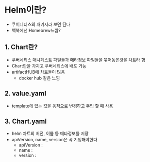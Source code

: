 # Helm이란?
- 쿠버네티스의 패키지라 보면 된다
- 맥북에선 Homebrew느낌?

## 1. Chart란?
- 쿠버네티스 매니페스트 파일들과 메타정보 파일들을 묶어놓은것을 차트라 함
- Chart만을 가지고 쿠버네티스에 배포 가능
- artifactHUB에 차트들이 많음
    - docker hub 같은 느낌

## 2. value.yaml
- template에 있는 값을 동적으로 변경하고 주입 할 때 사용

## 3. Chart.yaml
- helm 차트의 버전, 이름 등 메타정보를 저장
- apiVersion, name, version은 꼭 기입해야한다
    - apiVersion : 
    - name : 
    - version : 